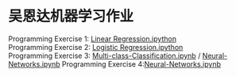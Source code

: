 # 吴恩达机器学习作业
Programming Exercise 1: [Linear Regression.ipython](https://github.com/Cloud-Wong/NG-ML/blob/master/Linear%20Regression/Linear-Regreesion.ipynb)<br>
Programming Exercise 2: [Logistic Regression.ipython](https://github.com/Cloud-Wong/NG-ML/blob/master/Logistic%20Regression/Logistic-Regression.ipynb)<br>
Programming Exercise 3: [Multi-class-Classification.ipynb](https://github.com/Cloud-Wong/NG-ML/blob/master/Multi-class%20Classification%20and%20Neural%20Networks/Multi-class-Classification.ipynb)  /  [Neural-Networks.ipynb](https://github.com/Cloud-Wong/NG-ML/blob/master/Multi-class%20Classification%20and%20Neural%20Networks/Neural-Networks.ipynb) 
Programming Exercise 4:[Neural-Networks.ipynb](https://github.com/Cloud-Wong/NG-ML/blob/master/Neural%20Networks/Neural-Networks.ipynb)<br>
